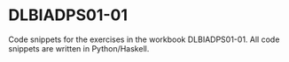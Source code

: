 # DLBIADPS01-01

Code snippets for the exercises in the workbook DLBIADPS01-01.
All code snippets are written in Python/Haskell.